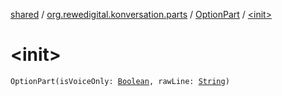 [shared](../../index.md) / [org.rewedigital.konversation.parts](../index.md) / [OptionPart](index.md) / [&lt;init&gt;](./-init-.md)

# &lt;init&gt;

`OptionPart(isVoiceOnly: `[`Boolean`](https://kotlinlang.org/api/latest/jvm/stdlib/kotlin/-boolean/index.html)`, rawLine: `[`String`](https://kotlinlang.org/api/latest/jvm/stdlib/kotlin/-string/index.html)`)`